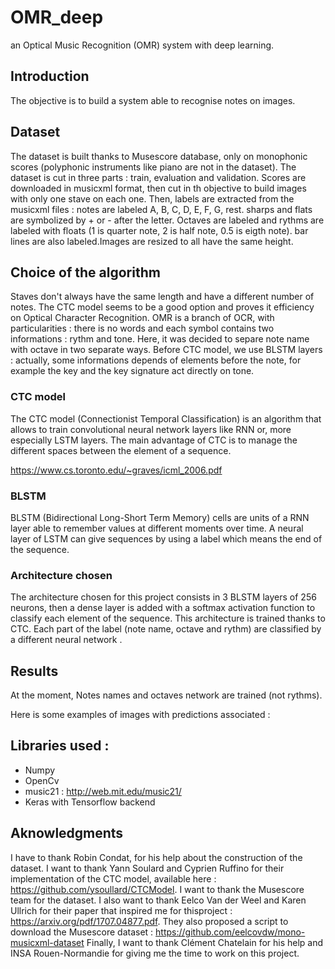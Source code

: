 # OMR_deep
an Optical Music Recognition (OMR) system with deep learning.

## Introduction
The objective is to build a system able to recognise notes on images.

## Dataset
The dataset is built thanks to Musescore database, only on monophonic scores (polyphonic instruments like piano are not in the dataset). The dataset is cut in three parts : train, evaluation and validation.
Scores are downloaded in musicxml format, then cut in th objective to build images with only one stave on each one.
Then, labels are extracted from the musicxml files : notes are labeled A, B, C, D, E, F, G, rest. sharps and flats are symbolized by + or - after the letter. Octaves are labeled and rythms are labeled with floats (1 is quarter note, 2 is half note, 0.5 is eigth note). bar lines are also labeled.Images are resized to all have the same height.

## Choice of the algorithm
Staves don't always have the same length and have a different number of notes. The CTC model seems to be a good option and proves it efficiency on Optical Character Recognition. OMR is a branch of OCR, with particularities : there is no words and each symbol contains two informations : rythm and tone. Here, it was decided to separe note name with octave in two separate ways. Before CTC model, we use BLSTM layers : actually, some informations depends of elements before the note, for example the key and the key signature act directly on tone.

### CTC model
The CTC model (Connectionist Temporal Classification) is an algorithm that allows to train convolutional neural network layers like RNN or, more especially LSTM layers. The main advantage of CTC is to manage the different spaces between the element of a sequence.

<https://www.cs.toronto.edu/~graves/icml_2006.pdf>

### BLSTM
BLSTM (Bidirectional Long-Short Term Memory) cells are units of a RNN layer able to remember values at different moments over time. A neural layer of LSTM can give sequences by using a label which means the end of the sequence.

### Architecture chosen
The architecture chosen for this project consists in 3 BLSTM layers of 256 neurons, then a dense layer is added with a softmax activation function to classify each element of the sequence. This architecture is trained thanks to CTC.
Each part of the label (note name, octave and rythm) are classified by a different neural network .

## Results
At the moment, Notes names and octaves network are trained (not rythms).

Here is some examples of images with predictions associated : 

## Libraries used :
+ Numpy
+ OpenCv
+ music21 : <http://web.mit.edu/music21/>
+ Keras with Tensorflow backend

## Aknowledgments
I have to thank Robin Condat, for his help about the construction of the dataset.
I want to thank Yann Soulard and Cyprien Ruffino for their implementation of the CTC model, available here : <https://github.com/ysoullard/CTCModel>.
I want to thank the Musescore team for the dataset.
I also want to thank Eelco Van der Weel and Karen Ullrich for their paper that inspired me for thisproject : <https://arxiv.org/pdf/1707.04877.pdf>. They also proposed a script to download the Musescore dataset : <https://github.com/eelcovdw/mono-musicxml-dataset>
Finally, I want to thank Clément Chatelain for his help and INSA Rouen-Normandie for giving me the time to work on this project.
